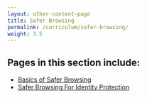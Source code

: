 ```yaml
---
layout: other-content-page
title: Safer Browsing
permalink: /curriculum/safer-browsing/
weight: 3.5
---
```

## Pages in this section include: ##
- [Basics of Safer Browsing](../curriculum/basics-of-safer-browsing/)
- [Safer Browsing For Identity Protection](../curriculum/safer-browsing/safer-browsing-for-identity-protection/)
